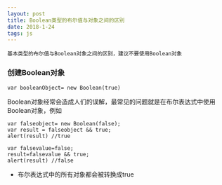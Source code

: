 ```yaml
---
layout: post
title: Boolean类型的布尔值与对象之间的区别
date: 2018-1-24
tags: js
---
```

	基本类型的布尔值与Boolean对象之间的区别，建议不要使用Boolean对象


### 创建Boolean对象

```
var booleanObject= new Boolean(true)
```

Boolean对象经常会造成人们的误解，最常见的问题就是在布尔表达式中使用Boolean对象，例如

```
var falseobject= new Boolean(false);
var result = falseobject && true;
alert(result) //true

var falsevalue=false;
result=falsevalue && true;
alert(result) //false
```

* 布尔表达式中的所有对象都会被转换成true